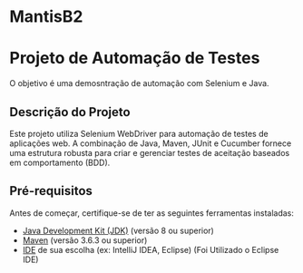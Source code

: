 # MantisB2

# Projeto de Automação de Testes

O objetivo é uma demosntração de automação com Selenium e Java.

## Descrição do Projeto

Este projeto utiliza Selenium WebDriver para automação de testes de aplicações web. A combinação de Java, Maven, JUnit e Cucumber fornece uma estrutura robusta para criar e gerenciar testes de aceitação baseados em comportamento (BDD).

## Pré-requisitos

Antes de começar, certifique-se de ter as seguintes ferramentas instaladas:

- [Java Development Kit (JDK)](https://www.oracle.com/java/technologies/javase-jdk11-downloads.html) (versão 8 ou superior)
- [Maven](https://maven.apache.org/download.cgi) (versão 3.6.3 ou superior)
- [IDE](https://www.jetbrains.com/idea/) de sua escolha (ex: IntelliJ IDEA, Eclipse) (Foi Utilizado o Eclipse IDE)

